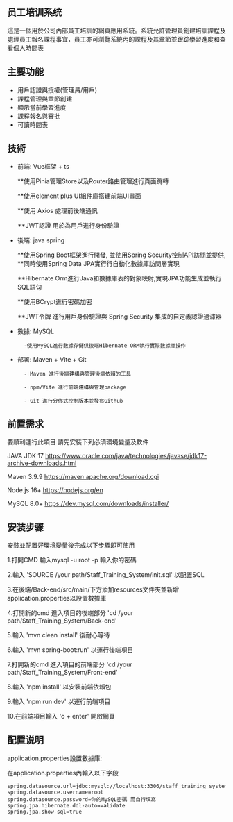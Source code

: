 ## 员工培训系统

這是一個用於公司內部員工培訓的網頁應用系統。系統允許管理員創建培訓課程及處理員工報名課程事宜，員工亦可瀏覽系統內的課程及其章節並跟踪學習進度和查看個人時間表

## 主要功能

- 用戶認證與授權(管理員/用戶)
- 課程管理與章節創建
- 顯示當前學習進度
- 課程報名與審批
- 可讀時間表

## 技術

- 前端: Vue框架 + ts

   **使用Pinia管理Store以及Router路由管理進行頁面跳轉

   **使用element plus UI組件庫搭建前端UI畫面

   **使用 Axios 處理前後端通訊

   **JWT認證 用於為用戶進行身份驗證

- 後端: java spring

   **使用Spring Boot框架進行開發, 並使用Spring Security控制API訪問並提供,
   **同時使用Spring Data JPA實行行自動化數據庫訪問層實現

   **Hibernate Orm進行Java和數據庫表的對象映射,實現JPA功能生成並執行SQL語句

   **使用BCrypt進行密碼加密

   **JWT令牌 進行用戶身份驗證與 Spring Security 集成的自定義認證過濾器


- 數據: MySQL

        -使用MySQL進行數據存儲供後端Hibernate ORM執行實際數據庫操作

- 部署: Maven + Vite + Git

        - Maven 進行後端建構與管理後端依賴的工具

        - npm/Vite 進行前端建構與管理package
        
        - Git 進行分佈式控制版本並發布Github


## 前置需求

要順利運行此項目 請先安裝下列必須環境變量及軟件

JAVA JDK 17 https://www.oracle.com/java/technologies/javase/jdk17-archive-downloads.html

Maven 3.9.9 https://maven.apache.org/download.cgi

Node.js 16+ https://nodejs.org/en

MySQL 8.0+ https://dev.mysql.com/downloads/installer/


## 安装步骤

安裝並配置好環境變量後完成以下步驟即可使用

1.打開CMD 輸入mysql -u root -p 輸入你的密碼

2.輸入 'SOURCE /your path/Staff_Training_System/init.sql' 以配置SQL

3.在後端/Back-end/src/main/下方添加resources文件夾並新增application.properties以設置數據庫

4.打開新的cmd 進入項目的後端部分 'cd /your path/Staff_Training_System/Back-end'

5.輸入 'mvn clean install' 後耐心等待

6.輸入 'mvn spring-boot:run' 以運行後端項目

7.打開新的cmd 進入項目的前端部分 'cd /your path/Staff_Training_System/Front-end'

8.輸入 'npm install' 以安裝前端依賴包

9.輸入 'npm run dev' 以運行前端項目

10.在前端項目輸入 'o + enter' 開啟網頁

## 配置说明

application.properties設置數據庫:

在application.properties內輸入以下字段

    spring.datasource.url=jdbc:mysql://localhost:3306/staff_training_system_database
    spring.datasource.username=root
    spring.datasource.password=你的MySQL密碼 需自行填寫
    spring.jpa.hibernate.ddl-auto=validate
    spring.jpa.show-sql=true
